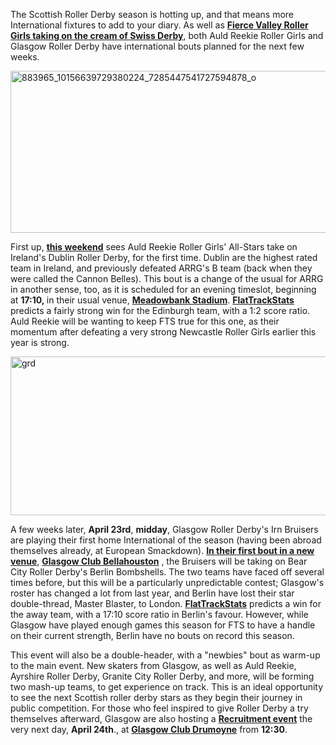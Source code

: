 <html><body><p>The Scottish Roller Derby season is hotting up, and that means more International fixtures to add to your diary.
As well as <strong><a href="https://www.scottishrollerderbyblog.com/2016/03/23/international-roller-derby-in-the-forth-valley/">Fierce Valley Roller Girls taking on the cream of Swiss Derby</a></strong>, both Auld Reekie Roller Girls and Glasgow Roller Derby have international bouts planned for the next few weeks.

<a href="https://www.scottishrollerderbyblog.com/2016/03/29/international-derby-at-glasgow-and-edinburgh/883965_10156639729380224_7285447541727594878_o/#main" rel="attachment wp-att-6881"><img class="aligncenter size-full wp-image-6881" src="/2016/03/883965_10156639729380224_7285447541727594878_o.jpg" alt="883965_10156639729380224_7285447541727594878_o" width="700" height="259"></a>

First up, <a href="http://arrg.co.uk/arrg-v-dublin/"><strong>this weekend</strong></a> sees Auld Reekie Roller Girls' All-Stars take on Ireland's Dublin Roller Derby, for the first time. Dublin are the highest rated team in Ireland, and previously defeated ARRG's B team (back when they were called the Cannon Belles).
This bout is a change of the usual for ARRG in another sense, too, as it is scheduled for an evening timeslot, beginning at <strong>17:10, </strong>in their usual venue, <strong><a href="https://www.google.co.uk/maps/place/Meadowbank+Sports+Centre/@55.9567319,-3.160204,16.61z/data=!4m2!3m1!1s0x4887b86eb150070f:0x6955a8c9b9a10cc5">Meadowbank Stadium</a></strong>.
<strong><a href="http://flattrackstats.com/predictortool/q/5912/7775">FlatTrackStats</a></strong> predicts a fairly strong win for the Edinburgh team, with a 1:2 score ratio. Auld Reekie will be wanting to keep FTS true for this one, as their momentum after defeating a very strong Newcastle Roller Girls earlier this year is strong.

<a href="https://www.scottishrollerderbyblog.com/2015/02/02/glasgow-roller-derby-next-level-bootcamp-guest-coaching-available/grd/#main" rel="attachment wp-att-4565"><img class="aligncenter size-full wp-image-4565" src="/2015/02/grd.jpg" alt="grd" width="700" height="254"></a>

A few weeks later, <strong>April 23rd</strong>, <strong>midday</strong>, Glasgow Roller Derby's Irn Bruisers are playing their first home International of the season (having been abroad themselves already, at European Smackdown). <a href="http://www.glasgowrollerderby.com/events-calendar/2016/4/30/irn-bruisers-vs-berlin-rollergirls"><strong>In their first bout in a new venue</strong></a>, <strong><a href="https://www.google.co.uk/maps/place/Glasgow+Club+Bellahouston/@55.8470224,-4.3307299,14.97z/data=!4m2!3m1!1s0x4888461a8453bc9f:0xb647f258023c5070">Glasgow Club Bellahouston</a></strong> , the Bruisers will be taking on Bear City Roller Derby's Berlin Bombshells. The two teams have faced off several times before, but this will be a particularly unpredictable contest; Glasgow's roster has changed a lot from last year, and Berlin have lost their star double-thread, Master Blaster, to London.
<strong><a href="http://flattrackstats.com/predictortool/q/7929/7734">FlatTrackStats</a></strong> predicts a win for the away team, with a 17:10 score ratio in Berlin's favour. However, while Glasgow have played enough games this season for FTS to have a handle on their current strength, Berlin have no bouts on record this season.

This event will also be a double-header, with a "newbies" bout as warm-up to the main event. New skaters from Glasgow, as well as Auld Reekie, Ayrshire Roller Derby, Granite City Roller Derby, and more, will be forming two mash-up teams, to get experience on track. This is an ideal opportunity to see the next Scottish roller derby stars as they begin their journey in public competition.
For those who feel inspired to give Roller Derby a try themselves afterward, Glasgow are also hosting a <strong><a href="http://www.glasgowrollerderby.com/events-calendar/2016/3/19/oeu1rzh6k77jmbol8c5xofw0cwnsel">Recruitment event</a></strong> the very next day, <strong>April 24th</strong>., at <strong><a href="https://www.google.co.uk/maps/place/Glasgow+Club+Drumoyne/@55.8597633,-4.334637,15.48z/data=!4m2!3m1!1s0x488845fd9321ec39:0xcf01f9e4e5ae65e0">Glasgow Club Drumoyne</a></strong> from <strong>12:30</strong>.</p></body></html>

